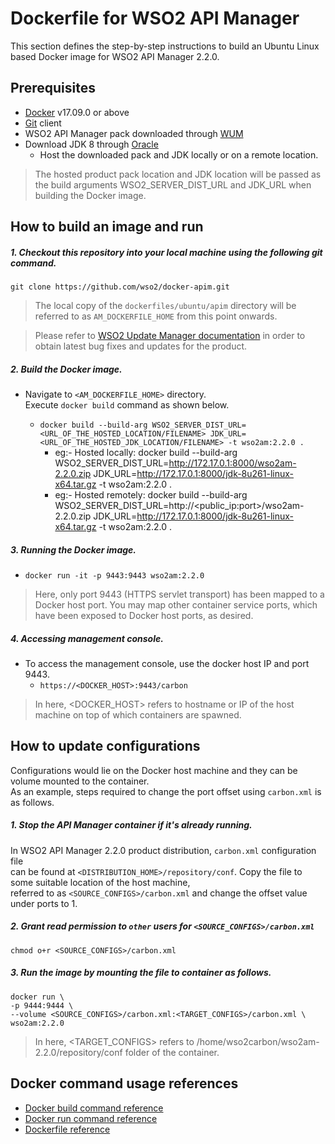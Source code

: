 # Dockerfile for WSO2 API Manager #
This section defines the step-by-step instructions to build an Ubuntu Linux based Docker image for WSO2 API Manager 2.2.0.

## Prerequisites
* [Docker](https://www.docker.com/get-docker) v17.09.0 or above
* [Git](https://git-scm.com/book/en/v2/Getting-Started-Installing-Git) client
* WSO2 API Manager pack downloaded through [WUM](https://wso2.com/wum/download)
* Download JDK 8 through [Oracle](https://www.oracle.com/java/technologies/javase/javase-jdk8-downloads.html)
  - Host the downloaded pack and JDK locally or on a remote location.
>The hosted product pack location and JDK location will be passed as the build arguments WSO2_SERVER_DIST_URL and JDK_URL when building the Docker image.

## How to build an image and run
##### 1. Checkout this repository into your local machine using the following git command.
```
git clone https://github.com/wso2/docker-apim.git
```

>The local copy of the `dockerfiles/ubuntu/apim` directory will be referred to as `AM_DOCKERFILE_HOME` from this point onwards.

>Please refer to [WSO2 Update Manager documentation](https://docs.wso2.com/display/WUM300/WSO2+Update+Manager)
in order to obtain latest bug fixes and updates for the product.

##### 2. Build the Docker image.
- Navigate to `<AM_DOCKERFILE_HOME>` directory. <br>
  Execute `docker build` command as shown below.

  + `docker build --build-arg WSO2_SERVER_DIST_URL=<URL_OF_THE_HOSTED_LOCATION/FILENAME> JDK_URL=<URL_OF_THE_HOSTED_JDK_LOCATION/FILENAME> -t wso2am:2.2.0 .`
    - eg:- Hosted locally: docker build --build-arg WSO2_SERVER_DIST_URL=http://172.17.0.1:8000/wso2am-2.2.0.zip JDK_URL=http://172.17.0.1:8000/jdk-8u261-linux-x64.tar.gz -t wso2am:2.2.0 . 
    - eg:- Hosted remotely: docker build --build-arg WSO2_SERVER_DIST_URL=http://<public_ip:port>/wso2am-2.2.0.zip JDK_URL=http://172.17.0.1:8000/jdk-8u261-linux-x64.tar.gz -t wso2am:2.2.0 .
  
##### 3. Running the Docker image.
- `docker run -it -p 9443:9443 wso2am:2.2.0`
>Here, only port 9443 (HTTPS servlet transport) has been mapped to a Docker host port.
You may map other container service ports, which have been exposed to Docker host ports, as desired.

##### 4. Accessing management console.
- To access the management console, use the docker host IP and port 9443.
    + `https://<DOCKER_HOST>:9443/carbon`
    
>In here, <DOCKER_HOST> refers to hostname or IP of the host machine on top of which containers are spawned.


## How to update configurations
Configurations would lie on the Docker host machine and they can be volume mounted to the container. <br>
As an example, steps required to change the port offset using `carbon.xml` is as follows.

##### 1. Stop the API Manager container if it's already running.
In WSO2 API Manager 2.2.0 product distribution, `carbon.xml` configuration file <br>
can be found at `<DISTRIBUTION_HOME>/repository/conf`. Copy the file to some suitable location of the host machine, <br>
referred to as `<SOURCE_CONFIGS>/carbon.xml` and change the offset value under ports to 1.

##### 2. Grant read permission to `other` users for `<SOURCE_CONFIGS>/carbon.xml`
```
chmod o+r <SOURCE_CONFIGS>/carbon.xml
```

##### 3. Run the image by mounting the file to container as follows.
```
docker run \
-p 9444:9444 \
--volume <SOURCE_CONFIGS>/carbon.xml:<TARGET_CONFIGS>/carbon.xml \
wso2am:2.2.0
```

>In here, <TARGET_CONFIGS> refers to /home/wso2carbon/wso2am-2.2.0/repository/conf folder of the container.


## Docker command usage references

* [Docker build command reference](https://docs.docker.com/engine/reference/commandline/build/)
* [Docker run command reference](https://docs.docker.com/engine/reference/run/)
* [Dockerfile reference](https://docs.docker.com/engine/reference/builder/)
